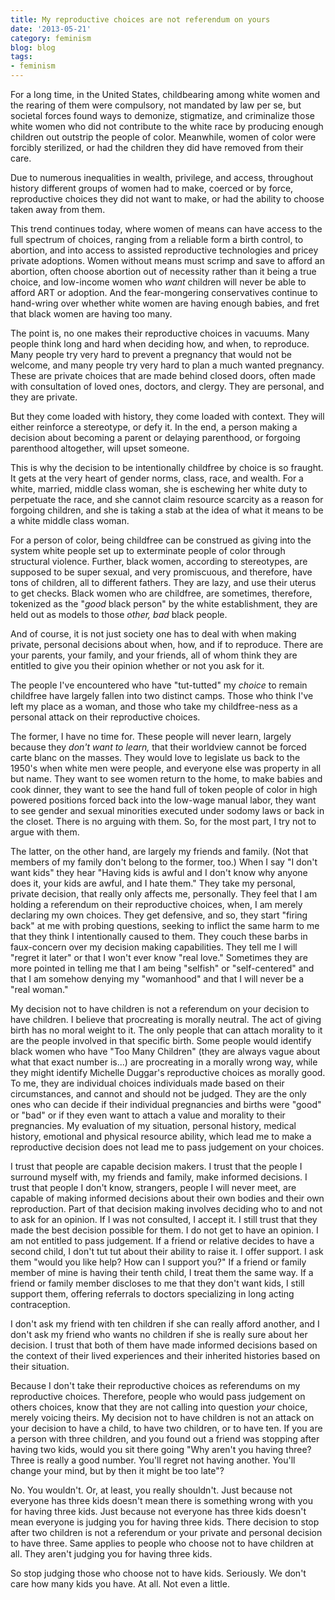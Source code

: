 ```yaml
---
title: My reproductive choices are not referendum on yours
date: '2013-05-21'
category: feminism
blog: blog
tags:
- feminism
---
```


For a long time, in the United States, childbearing among white women and the rearing of them were compulsory, not mandated by law per se, but societal forces found ways to demonize, stigmatize, and criminalize those white women who did not contribute to the white race by producing enough children out outstrip the people of color. Meanwhile, women of color were forcibly sterilized, or had the children they did have removed from their care.

Due to numerous inequalities in wealth, privilege, and access, throughout history different groups of women had to make, coerced or by force, reproductive choices they did not want to make, or had the ability to choose taken away from them.

This trend continues today, where women of means can have access to the full spectrum of choices, ranging from a reliable form a birth control, to abortion, and into access to assisted reproductive technologies and pricey private adoptions. Women without means must scrimp and save to afford an abortion, often choose abortion out of necessity rather than it being a true choice, and low-income women who <em>want </em>children will never be able to afford ART or adoption. And the fear-mongering conservatives continue to hand-wring over whether white women are having enough babies, and fret that black women are having too many.

The point is, no one makes their reproductive choices in vacuums. Many people think long and hard when deciding how, and when, to reproduce. Many people try very hard to prevent a pregnancy that would not be welcome, and many people try very hard to plan a much wanted pregnancy. These are private choices that are made behind closed doors, often made with consultation of loved ones, doctors, and clergy. They are personal, and they are private.

<!--more-->

But they come loaded with history, they come loaded with context. They will either reinforce a stereotype, or defy it. In the end, a person making a decision about becoming a parent or delaying parenthood, or forgoing parenthood altogether, will upset someone.

This is why the decision to be intentionally childfree by choice is so fraught. It gets at the very heart of gender norms, class, race, and wealth. For a white, married, middle class woman, she is eschewing her white duty to perpetuate the race, and she cannot claim resource scarcity as a reason for forgoing children, and she is taking a stab at the idea of what it means to be a white middle class woman.

For a person of color, being childfree can be construed as giving into the system white people set up to exterminate people of color through structural violence. Further, black women, according to stereotypes, are supposed to be super sexual, and very promiscuous, and therefore, have tons of children, all to different fathers. They are lazy, and use their uterus to get checks. Black women who are childfree, are sometimes, therefore, tokenized as the "<em>good </em>black person" by the white establishment, they are held out as models to those <em>other, bad </em>black people.

And of course, it is not just society one has to deal with when making private, personal decisions about when, how, and if to reproduce. There are your parents, your family, and your friends, all of whom think they are entitled to give you their opinion whether or not you ask for it.

The people I've encountered who have "tut-tutted" my <em>choice </em> to remain childfree have largely fallen into two distinct camps. Those who think I've left my place as a woman, and those who take my childfree-ness as a personal attack on their reproductive choices.

The former, I have no time for. These people will never learn, largely because they <em>don't want to learn,</em> that their worldview cannot be forced carte blanc on the masses. They would love to legislate us back to the 1950's when white men were people, and everyone else was property in all but name. They want to see women return to the home, to make babies and cook dinner, they want to see the hand full of token people of color in high powered positions forced back into the low-wage manual labor, they want to see gender and sexual minorities executed under sodomy laws or back in the closet. There is no arguing with them. So, for the most part, I try not to argue with them.

The latter, on the other hand, are largely my friends and family. (Not that members of my family don't belong to the former, too.) When I say "I don't want kids" they hear "Having kids is awful and I don't know why anyone does it, your kids are awful, and I hate them." They take my personal, private decision, that really only affects me, personally. They feel that I am holding a referendum on their reproductive choices, when, I am merely declaring my own choices. They get defensive, and so, they start "firing back" at me with probing questions, seeking to inflict the same harm to me that they think I intentionally caused to them. They couch these barbs in faux-concern over my decision making capabilities. They tell me I will "regret it later" or that I won't ever know "real love." Sometimes they are more pointed in telling me that I am being "selfish" or "self-centered" and that I am somehow denying my "womanhood" and that I will never be a "real woman."

My decision not to have children is not a referendum on your decision to have children. I believe that procreating is morally neutral. The act of giving birth has no moral weight to it. The only people that can attach morality to it are the people involved in that specific birth. Some people would identify black women who have "Too Many Children" (they are always vague about what that exact number is...) are procreating in a morally wrong way, while they might identify Michelle Duggar's reproductive choices as morally good. To me, they are individual choices individuals made based on their circumstances, and cannot and should not be judged. They are the only ones who can decide if their individual pregnancies and births were "good" or "bad" or if they even want to attach a value and morality to their pregnancies. My evaluation of my situation, personal history, medical history, emotional and physical resource ability, which lead me to make a reproductive decision does not lead me to pass judgement on your choices.

I trust that people are capable decision makers. I trust that the people I surround myself with, my friends and family, make informed decisions. I trust that people I don't know, strangers, people I will never meet, are capable of making informed decisions about their own bodies and their own reproduction. Part of that decision making involves deciding who to and not to ask for an opinion. If I was not consulted, I accept it. I still trust that they made the best decision possible for them. I do not get to have an opinion. I am not entitled to pass judgement. If a friend or relative decides to have a second child, I don't tut tut about their ability to raise it. I offer support. I ask them "would you like help? How can I support you?" If a friend or family member of mine is having their tenth child, I treat them the same way. If a friend or family member discloses to me that they don't want kids, I still support them, offering referrals to doctors specializing in long acting contraception.

I don't ask my friend with ten children if she can really afford another, and I don't ask my friend who wants no children if she is really sure about her decision. I trust that both of them have made informed decisions based on the context of their lived experiences and their inherited histories based on their situation.

Because I don't take their reproductive choices as referendums on my reproductive choices. Therefore, people who would pass judgement on others choices, know that they are not calling into question <em> your </em> choice, merely voicing theirs. My decision not to have children is not an attack on your decision to have a child, to have two children, or to have ten. If you are a person with three children, and you found out a friend was stopping after having two kids, would you sit there going "Why aren't you having three? Three is really a good number. You'll regret not having another. You'll change your mind, but by then it might be too late"?

No. You wouldn't. Or, at least, you really shouldn't. Just because not everyone has three kids doesn't mean there is something wrong with you for having three kids. Just because not everyone has three kids doesn't mean everyone is judging you for having three kids. There decision to stop after two children is not a referendum or your private and personal decision to have three. Same applies to people who choose not to have children at all. They aren't judging you for having three kids.

So stop judging those who choose not to have kids. Seriously. We don't care how many kids you have. At all. Not even a little.
